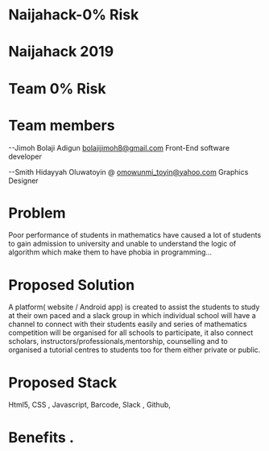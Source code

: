 # Naijahack-0% Risk
# Naijahack 2019
# Team 0% Risk


# Team members 
--Jimoh Bolaji Adigun bolajijimoh8@gmail.com     Front-End software developer

--Smith Hidayyah Oluwatoyin @ omowunmi_toyin@yahoo.com   Graphics Designer 

# Problem
Poor performance of students in mathematics have caused a lot of students to gain admission to university and unable to understand the logic of algorithm which make them to have phobia in programming...

# Proposed Solution 
 A platform( website / Android app) is created to assist the students to study at their own paced and a slack group in which individual school will have a channel to connect with their students easily and series of mathematics competition will be organised for all schools to participate, it also connect scholars, instructors/professionals,mentorship, counselling and  to organised a tutorial centres to students too for them either private or public.
# Proposed Stack
Html5, CSS , Javascript,  Barcode, Slack , Github,

# Benefits .
